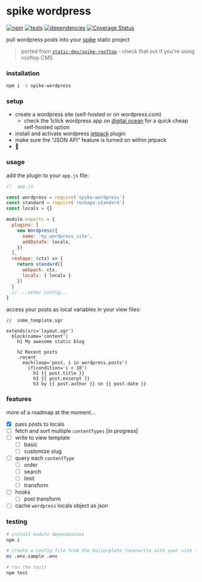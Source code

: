 spike wordpress
================

[![npm](https://img.shields.io/npm/v/spike-wordpress.svg?style=flat)](http://badge.fury.io/js/spike-wordpress) [![tests](https://img.shields.io/travis/wkentdag/spike-wordpress/master.svg?style=flat)](https://travis-ci.org/wkentdag/spike-wordpress) [![dependencies](https://david-dm.org/wkentdag/pow.svg)](https://david-dm.org/wkentdag/pow) [![Coverage Status](https://img.shields.io/coveralls/wkentdag/spike-wordpress.svg?style=flat)](https://coveralls.io/r/wkentdag/spike-wordpress?branch=master)

pull wordpress posts into your [spike](https://www.spike.cf/) static project

> ported from [`static-dev/spike-rooftop`](https://github.com/static-dev/spike-rooftop) - check that out if you're using rooftop CMS

### installation
```sh
npm i -S spike-wordpress
```

### setup

- create a wordpress site (self-hosted or on wordpress.com)
  - check the 1click wordpress app on [digital ocean](https://m.do.co/c/6e3837272e2f) for a quick cheap self-hosted option
- install and activate wordpress [jetpack](https://wordpress.org/plugins/jetpack/) plugin
- make sure the "JSON API" feature is turned on within jetpack
- :beers:

### usage
add the plugin to your `app.js` file:

```js
//  app.js

const wordpress = require('spike-wordpress')
const standard = require('reshape-standard')
const locals = {}

module.exports = {
  plugins: [
    new Wordpress({
      name: 'my_wordpress_site',
      addDataTo: locals,
    })
  ],
  reshape: (ctx) => {
    return standard({
      webpack: ctx,
      locals: { locals }
    })
  }
  // ...other config...
}
```

access your posts as local variables in your view files:

```jade
//  some_template.sgr

extends(src='layout.sgr')
  block(name='content')
    h1 My awesome static blog

    h2 Recent posts
    .recent
      each(loop='post, i in wordpress.posts')
        if(condition='i < 10')
          h1 {{ post.title }}
          h2 {{ post.excerpt }}
          h3 by {{ post.author }} on {{ post.date }}
```

### features

more of a roadmap at the moment...

- [x] pass posts to locals
- [ ] fetch and sort multiple `contentTypes` [in progress]
- [ ] write to view template
  - [ ] basic
  - [ ] customize slug
- [ ] query each `contentType`
  - [ ] order
  - [ ] search
  - [ ] limit
  - [ ] transform
- [ ] hooks
  - [ ] post transform
- [ ] cache `wordpress` locals object as json

### testing

```sh
# install module dependencies
npm i

# create a config file from the boilerplate (overwrite with your site info)
mv .env.sample .env

# run the tests
npm test
```
